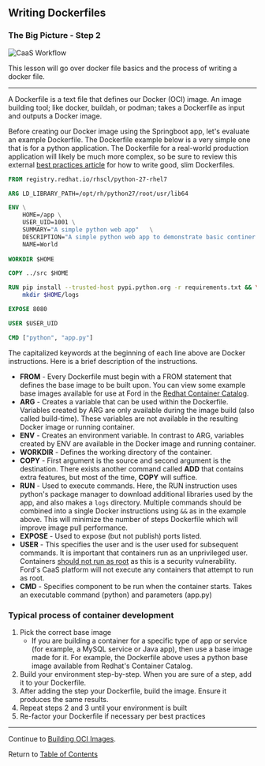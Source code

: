 ## Writing Dockerfiles

### The Big Picture - Step 2

![CaaS Workflow](https://github.ford.com/Containers/localdev/blob/master/docs/images/CaaS-LocalDev.png)

This lesson will go over docker file basics and the process of writing a docker file. 

---

A Dockerfile is a text file that defines our Docker (OCI) image. An image building tool; like docker, buildah, or podman; takes a Dockerfile as input and outputs a Docker image.

Before creating our Docker image using the Springboot app, let's evaluate an example Dockerfile. The Dockerfile example below is a very simple one that is for a python application. The Dockerfile for a real-world production application will likely be much more complex, so be sure to review this external [best practices article](https://takacsmark.com/dockerfile-tutorial-by-example-dockerfile-best-practices-2018/) for how to write good, slim Dockerfiles.

```dockerfile
FROM registry.redhat.io/rhscl/python-27-rhel7

ARG LD_LIBRARY_PATH=/opt/rh/python27/root/usr/lib64

ENV \
    HOME=/app \
    USER_UID=1001 \
    SUMMARY="A simple python web app"	\
    DESCRIPTION="A simple python web app to demonstrate basic continer and kubernetes concepts." \
    NAME=World
    
WORKDIR $HOME

COPY ../src $HOME

RUN pip install --trusted-host pypi.python.org -r requirements.txt && \
    mkdir $HOME/logs

EXPOSE 8080

USER $USER_UID

CMD ["python", "app.py"]
```

The capitalized keywords at the beginning of each line above are Docker instructions. Here is a brief description of the instructions.

- **FROM** - Every Dockerfile must begin with a FROM statement that defines the base image to be built upon. You can view some example base images available for use at Ford in the [Redhat Container Catalog](https://access.redhat.com/containers/#/).
- **ARG** - Creates a variable that can be used within the Dockerfile. Variables created by ARG are only available during the image build (also called build-time). These variables are not available in the resulting Docker image or running container.
- **ENV** - Creates an environment variable. In contrast to ARG, variables created by ENV are available in the Docker image and running container.
- **WORKDIR** - Defines the working directory of the container.
- **COPY** - First argument is the source and second argument is the destination. There exists another command called **ADD** that contains extra features, but most of the time, **COPY** will suffice.
- **RUN** - Used to execute commands. Here, the RUN instruction uses python's package manager to download additional libraries used by the app, and also makes a `logs` directory. Multiple commands should be combined into a single Docker instructions using `&&` as in the example above. This will minimize the number of steps Dockerfile which will improve image pull performance.
- **EXPOSE** - Used to expose (but not publish) ports listed.
- **USER** - This specifies the user and is the user used for subsequent commands. It is important that containers run as an unprivileged user. Containers [should not run as root](https://medium.com/@mccode/processes-in-containers-should-not-run-as-root-2feae3f0df3b) as this is a security vulnerability. Ford's CaaS platform will not execute any containers that attempt to run as root.
- **CMD** - Specifies component to be run when the container starts. Takes an executable command (python) and parameters (app.py)

### Typical process of container development

1. Pick the correct base image
    - If you are building a container for a specific type of app or service (for example, a MySQL service or Java app), then use a base image made for it. For example, the Dockerfile above uses a python base image available from Redhat's Container Catalog.
2. Build your environment step-by-step. When you are sure of a step, add it to your Dockerfile. 
3. After adding the step your Dockerfile, build the image. Ensure it produces the same results.
4. Repeat steps 2 and 3 until your environment is built
5. Re-factor your Dockerfile if necessary per best practices

--- 

Continue to [Building OCI Images](./4-buildimage.md).

Return to [Table of Contents](../README.md#agenda)